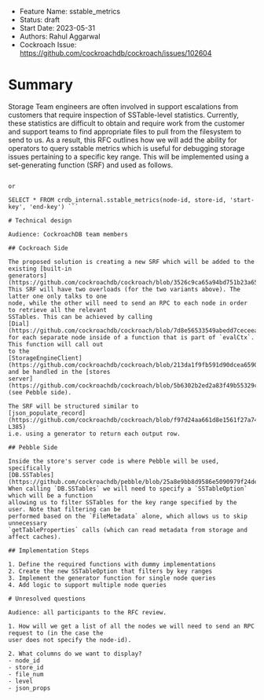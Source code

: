- Feature Name: sstable_metrics
- Status: draft 
- Start Date: 2023-05-31
- Authors: Rahul Aggarwal
- Cockroach Issue: https://github.com/cockroachdb/cockroach/issues/102604

# Summary

Storage Team engineers are often involved in support escalations from customers that require
inspection of SSTable-level statistics. Currently, these statistics are difficult to obtain and
require work from the customer and support teams to find appropriate files to pull from the
filesystem to send to us. As a result, this RFC outlines how we will add the ability for operators
to query sstable metrics which is useful for debugging storage issues pertaining to a specific key
range. This will be implemented using a set-generating function (SRF) and used as follows.

``` SELECT * FROM crdb_internal.sstable_metrics('start-key', 'end-key')

or 

SELECT * FROM crdb_internal.sstable_metrics(node-id, store-id, 'start-key', 'end-key') ```

# Technical design

Audience: CockroachDB team members

## Cockroach Side

The proposed solution is creating a new SRF which will be added to the existing [built-in
generators](https://github.com/cockroachdb/cockroach/blob/3526c9ca65a94bd751b23a65b3c96a1513c961bc/pkg/sql/sem/builtins/generator_builtins.go#L107).
This SRF will have two overloads (for the two variants above). The latter one only talks to one
node, while the other will need to send an RPC to each node in order to retrieve all the relevant
SSTables. This can be achieved by calling
[Dial](https://github.com/cockroachdb/cockroach/blob/7d8e56533549abedd7ceceeafc469ca4e224e4ed/pkg/rpc/nodedialer/nodedialer.go#L101)
for each separate node inside of a function that is part of `evalCtx`. This function will call out
to the
[StorageEngineClient](https://github.com/cockroachdb/cockroach/blob/213da1f9fb591d90dcea6590b31da8c55b0756f9/pkg/kv/kvserver/storage_engine_client.go#LL23)
and be handled in the [stores
server](https://github.com/cockroachdb/cockroach/blob/5b6302b2ed2a83f49b55329ce3cac5f6135d0aea/pkg/kv/kvserver/stores_server.go#L24)
(see Pebble side). 

The SRF will be structured similar to
[json_populate_record](https://github.com/cockroachdb/cockroach/blob/f97d24aa661d8e1561f27a740325ebdabd62c926/pkg/sql/sem/builtins/generator_builtins.go#L383-L385)
i.e. using a generator to return each output row.

## Pebble Side

Inside the store's server code is where Pebble will be used, specifically
[DB.SSTables](https://github.com/cockroachdb/pebble/blob/25a8e9bb8d9586e5090979f24dec11712e9f4b3c/db.go#L1912).
When calling `DB.SSTables` we will need to specify a `SSTableOption` which will be a function
allowing us to filter SSTables for the key range specified by the user. Note that filtering can be
performed based on the `FileMetadata` alone, which allows us to skip unnecessary
`getTableProperties` calls (which can read metadata from storage and affect caches).

## Implementation Steps 

1. Define the required functions with dummy implementations
2. Create the new SSTableOption that filters by key ranges
3. Implement the generator function for single node queries
4. Add logic to support multiple node queries

# Unresolved questions

Audience: all participants to the RFC review.

1. How will we get a list of all the nodes we will need to send an RPC request to (in the case the
user does not specify the node-id).

2. What columns do we want to display?
- node_id 
- store_id 
- file_num
- level
- json_props
